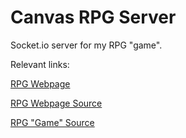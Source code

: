 # Canvas RPG Server

Socket.io server for my RPG "game".

Relevant links:

[RPG Webpage](https://woon.win/rpg)

[RPG Webpage Source](https://github.com/euseanwoon2016/cautious-octo-engine/blob/main/pages/rpg/index.tsx)

[RPG "Game" Source](https://github.com/euseanwoon2016/cautious-octo-engine/blob/main/classes/rpg/rpg.ts)
